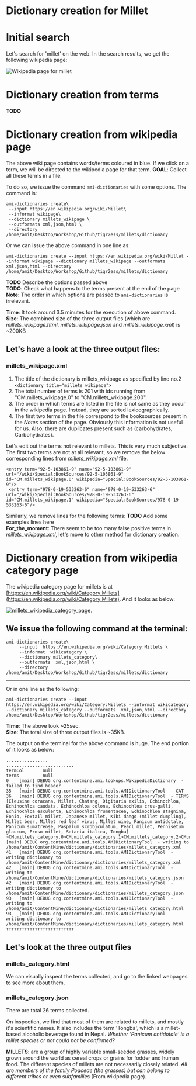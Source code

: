 # Dictionary creation for Millet

# Initial search
Let's search for 'millet' on the web. In the search results, we get the following wikipedia page:

![Wikipedia page for millet](.assets/millet_wikipage.png)

# Dictionary creation from terms

**TODO**

# Dictionary creation from wikipedia page
The above wiki page contains words/terms coloured in blue. If we click on a term, we will be directed to the wikipedia page for that term.
**GOAL**: Collect all these terms in a file.    

To do so, we issue the command `ami-dictionaries` with some options. The command is:
```
ami-dictionaries create\
 --input https://en.wikipedia.org/wiki/Millet\
 --informat wikipage\
 --dictionary millets_wikipage \
 --outformats xml,json,html \
 --directory /home/amit/Desktop/Workshop/Github/tigr2ess/millets/dictionary
```
Or we can issue the above command in one line as:
```
ami-dictionaries create --input https://en.wikipedia.org/wiki/Millet --informat wikipage --dictionary millets_wikipage --outformats xml,json,html --directory /home/amit/Desktop/Workshop/Github/tigr2ess/millets/dictionary
```
**TODO** Describe the options passed above    
**TODO**: Check what happens to the terms present at the end of the page    
**Note**: The order in which options are passed to `ami-dictionaries` is irrelevant.

**Time**: It took around 3.5 minutes for the execution of above command.  
**Size**: The combined size of the three output files (which are *millets_wikipage.html*, *millets_wikipage.json* and *millets_wikipage.xml*) is ~200KB

## Let's have a look at the three output files:
 
### millets_wikipage.xml
1. The title of the dictionary is millets_wikipage as specified by line no.2 `<dictionary title="millets_wikipage">`
2. The total number of terms is 201 with ids running from "CM.millets_wikipage.0" to "CM.millets_wikipage.200".
3. The order in which terms are listed in the file is not same as they occur in the wikipedia page. Instead, they are sorted lexicographically.
4. The first two terms in the file correspond to the booksources present in the *Notes* section of the page. Obviously this information is not useful for us. Also, there are duplicates present such as (carbohydrates, Carbohydrates).

Let's edit out the terms not relevant to millets. This is very much subjective.
The first two terms are not at all relevant, so we remove the below corresponding lines from *millets_wikipage.xml* file.
```
<entry term="92-5-103861-9" name="92-5-103861-9" url="/wiki/Special:BookSources/92-5-103861-9" id="CM.millets_wikipage.0" wikipedia="Special:BookSources/92-5-103861-9"/>
 <entry term="978-0-19-533263-6" name="978-0-19-533263-6" url="/wiki/Special:BookSources/978-0-19-533263-6" id="CM.millets_wikipage.1" wikipedia="Special:BookSources/978-0-19-533263-6"/>
```
Similarly, we remove lines for the following terms:
**TODO** Add some examples lines here  
**For_the_moment**: There seem to be too many false positive terms in *millets_wikipage.xml*, let's move to other method for dictionary creation.  

# Dictionary creation from wikipedia category page
The wikipedia category page for millets is at [https://en.wikipedia.org/wiki/Category:Millets](https://en.wikipedia.org/wiki/Category:Millets). And it looks as below:

![millets_wikipedia_category_page](millets_wikicategory_page.png).

We issue the following command at the terminal:
---
```
ami-dictionaries create\
     --input  https://en.wikipedia.org/wiki/Category:Millets \
     --informat  wikicategory \
     --dictionary millets_category\
     --outformats  xml,json,html \
     --directory /home/amit/Desktop/Workshop/Github/tigr2ess/millets/dictionary
```
---

Or in one line as the following:
```
ami-dictionaries create --input https://en.wikipedia.org/wiki/Category:Millets --informat wikicategory --dictionary millets_category --outformats  xml,json,html --directory /home/amit/Desktop/Workshop/Github/tigr2ess/millets/dictionary
```

**Time**: The above took ~25sec.    
**Size**: The total size of three output files is ~35KB.      

The output on the terminal for the above command is huge. The end portion of it looks as below:
```
................
..........................
termCol       null
terms         null
0    [main] DEBUG org.contentmine.ami.lookups.WikipediaDictionary  - failed to find header
35   [main] DEBUG org.contentmine.ami.tools.AMIDictionaryTool  - CAT
36   [main] DEBUG org.contentmine.ami.tools.AMIDictionaryTool  - TERMS [Eleusine coracana, Millet, Chatang, Digitaria exilis, Echinochloa, Echinochloa caudata, Echinochloa colona, Echinochloa crus-galli, Echinochloa esculenta, Echinochloa frumentacea, Echinochloa stagnina, Fonio, Foxtail millet, Japanese millet, Kibi dango (millet dumpling), Millet beer, Millet red leaf virus, Millet wine, Panicum antidotale, Panicum sumatrense, Paspalum scrobiculatum, Pearl millet, Pennisetum glaucum, Proso millet, Setaria italica, Tongba]
>CM.millets_category.0>CM.millets_category.1>CM.millets_category.2>CM.millets_category.3>CM.millets_category.4>CM.millets_category.5>CM.millets_category.6>CM.millets_category.7>CM.millets_category.8>CM.millets_category.9>CM.millets_category.10>CM.millets_category.11>CM.millets_category.12>CM.millets_category.13>CM.millets_category.14>CM.millets_category.15>CM.millets_category.16>CM.millets_category.17>CM.millets_category.18>CM.millets_category.19>CM.millets_category.20>CM.millets_category.21>CM.millets_category.22>CM.millets_category.23>CM.millets_category.24>CM.millets_category.2541   [main] DEBUG org.contentmine.ami.tools.AMIDictionaryTool  - writing to /home/amit/ContentMine/dictionary/dictionaries/millets_category.xml
41   [main] DEBUG org.contentmine.ami.tools.AMIDictionaryTool  - writing dictionary to /home/amit/ContentMine/dictionary/dictionaries/millets_category.xml
42   [main] DEBUG org.contentmine.ami.tools.AMIDictionaryTool  - writing to /home/amit/ContentMine/dictionary/dictionaries/millets_category.json
42   [main] DEBUG org.contentmine.ami.tools.AMIDictionaryTool  - writing dictionary to /home/amit/ContentMine/dictionary/dictionaries/millets_category.json
93   [main] DEBUG org.contentmine.ami.tools.AMIDictionaryTool  - writing to /home/amit/ContentMine/dictionary/dictionaries/millets_category.html
93   [main] DEBUG org.contentmine.ami.tools.AMIDictionaryTool  - writing dictionary to /home/amit/ContentMine/dictionary/dictionaries/millets_category.html
++++++++++++++++++++++++++
``` 

## Let's look at the three output files
### millets_category.html
We can visually inspect the terms collected, and go to the linked webpages to see more about them.

### millets_category.json
There are total 26 terms collected.

On inspection, we find that most of them are related to millets, and mostly it's scientific names. It also includes the term 'Tongba', which is a millet-based alcoholic beverage found in Nepal. 
*Whether 'Panicum antidotale' is a millet species or not could not be confirmed?*

**MILLETS**: are a group of highly variable small-seeded grasses, widely grown around the world as cereal crops or grains for fodder and human food. The different species of millets are not necessarily closely related. *All are members of the family Poaceae (the grasses) but can belong to different tribes or even subfamilies* (From wikipedia page).
